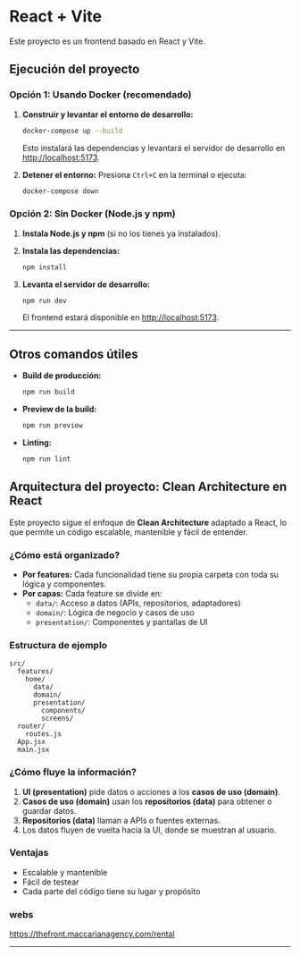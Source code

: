 # React + Vite

Este proyecto es un frontend basado en React y Vite.

## Ejecución del proyecto

### Opción 1: Usando Docker (recomendado)

1. **Construir y levantar el entorno de desarrollo:**
   ```bash
   docker-compose up --build
   ```
   Esto instalará las dependencias y levantará el servidor de desarrollo en [http://localhost:5173](http://localhost:5173).

2. **Detener el entorno:**
   Presiona `Ctrl+C` en la terminal o ejecuta:
   ```bash
   docker-compose down
   ```

### Opción 2: Sin Docker (Node.js y npm)

1. **Instala Node.js y npm** (si no los tienes ya instalados).

2. **Instala las dependencias:**
   ```bash
   npm install
   ```

3. **Levanta el servidor de desarrollo:**
   ```bash
   npm run dev
   ```
   El frontend estará disponible en [http://localhost:5173](http://localhost:5173).

---

## Otros comandos útiles

- **Build de producción:**
  ```bash
  npm run build
  ```
- **Preview de la build:**
  ```bash
  npm run preview
  ```
- **Linting:**
  ```bash
  npm run lint
  ```



## Arquitectura del proyecto: Clean Architecture en React

Este proyecto sigue el enfoque de **Clean Architecture** adaptado a React, lo que permite un código escalable, mantenible y fácil de entender.

### ¿Cómo está organizado?
- **Por features:** Cada funcionalidad tiene su propia carpeta con toda su lógica y componentes.
- **Por capas:** Cada feature se divide en:
  - `data/`: Acceso a datos (APIs, repositorios, adaptadores)
  - `domain/`: Lógica de negocio y casos de uso
  - `presentation/`: Componentes y pantallas de UI

### Estructura de ejemplo
```
src/
  features/
    home/
      data/
      domain/
      presentation/
        components/
        screens/
  router/
    routes.js
  App.jsx
  main.jsx
```

### ¿Cómo fluye la información?
1. **UI (presentation)** pide datos o acciones a los **casos de uso (domain)**.
2. **Casos de uso (domain)** usan los **repositorios (data)** para obtener o guardar datos.
3. **Repositorios (data)** llaman a APIs o fuentes externas.
4. Los datos fluyen de vuelta hacia la UI, donde se muestran al usuario.

### Ventajas
- Escalable y mantenible
- Fácil de testear
- Cada parte del código tiene su lugar y propósito

### webs

https://thefront.maccarianagency.com/rental

--- 